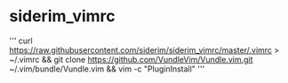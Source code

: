 # siderim_vimrc

'''
curl https://raw.githubusercontent.com/siderim/siderim_vimrc/master/.vimrc > ~/.vimrc && git clone https://github.com/VundleVim/Vundle.vim.git ~/.vim/bundle/Vundle.vim && vim -c "PluginInstall"
'''
